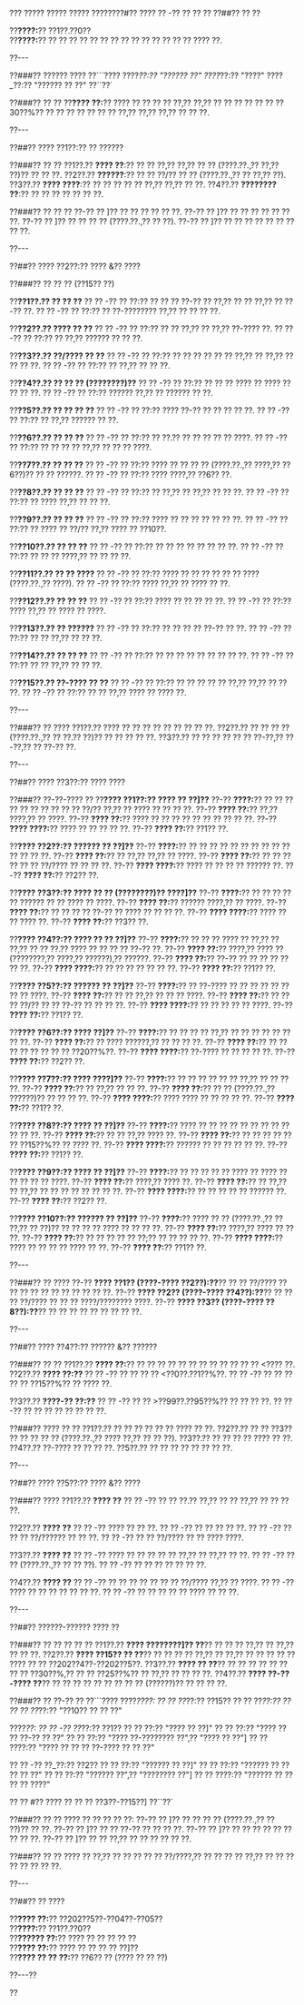 ??? ????? ????? ????? ????????#?? ???? ?? -?? ?? ?? ??
??##?? ?? ??

??**????:**?? ??1??.??0??  
??**????:**?? ?? ?? ?? ?? ?? ?? ?? ?? ?? ?? ?? ?? ?? ?? ???? ??.

??---

??###?? ?????? ????
??```????
????_??:?? "?????? ??"
????_??:?? "????"
????_??:?? "?????? ?? ??"
??``??`

??###?? ?? ??
??**???? ??:**?? ???? ?? ?? ?? ?? ??,?? ??,?? ?? ?? ?? ?? ?? ?? ??30??%?? ?? ?? ?? ?? ?? ?? ?? ??,?? ??,?? ??,?? ?? ?? ??.

??---

??##?? ???? ??1??:?? ?? ??????

??###?? ?? ??
??1??.?? **???? ??**:?? ?? ?? ??,?? ??,?? ?? ?? (????.??.,?? ??,?? ??)?? ?? ?? ??.
??2??.?? **??????**:?? ?? ?? ??/?? ?? ?? (????.??.,?? ?? ??,?? ??).
??3??.?? **???? ????**:?? ?? ?? ?? ?? ?? ??,?? ??,?? ?? ??.
??4??.?? **???????? ??**:?? ?? ?? ?? ?? ?? ?? ??.

??###?? ?? ?? ??
??-?? ?? ]?? ?? ?? ?? ?? ?? ??.
??-?? ?? ]?? ?? ?? ?? ?? ?? ?? ??.
??-?? ?? ]?? ?? ?? ?? ?? (????.??.,?? ?? ??).
??-?? ?? ]?? ?? ?? ?? ?? ?? ?? ?? ?? ??.

??---

??##?? ???? ??2??:?? ???? &?? ????

??###?? ?? ?? ?? (??15?? ??)

??**??1??.?? ?? ?? ??**
??  ?? -?? ?? ??:?? ?? ?? ?? ??-?? ?? ??,?? ?? ?? ??,?? ?? ??-?? ??.
??  ?? -?? ?? ??:?? ?? ??-???????? ??,?? ?? ?? ?? ??.

??**??2??.?? ???? ?? ??**
??  ?? -?? ?? ??:?? ?? ?? ??,?? ?? ??,?? ??-???? ??.
??  ?? -?? ?? ??:?? ?? ??,?? ?????? ?? ?? ??.

??**??3??.?? ??/???? ?? ??**
??  ?? -?? ?? ??:?? ?? ?? ?? ?? ?? ?? ??,?? ?? ??,?? ?? ?? ?? ??.
??  ?? -?? ?? ??:?? ?? ??,?? ?? ?? ??.

??**??4??.?? ?? ?? ?? (????????)??**
??  ?? -?? ?? ??:?? ?? ?? ?? ???? ?? ???? ?? ?? ?? ??.
??  ?? -?? ?? ??:?? ?????? ??,?? ?? ?????? ?? ??.

??**??5??.?? ?? ?? ?? ??**
??  ?? -?? ?? ??:?? ???? ??-?? ?? ?? ?? ?? ??.
??  ?? -?? ?? ??:?? ?? ??,?? ?????? ?? ??.

??**??6??.?? ?? ?? ??**
??  ?? -?? ?? ??:?? ?? ??.?? ?? ?? ?? ?? ?? ????.
??  ?? -?? ?? ??:?? ?? ?? ?? ?? ??,?? ?? ?? ?? ????.

??**??7??.?? ?? ?? ??**
??  ?? -?? ?? ??:?? ???? ?? ?? ?? ?? (????.??.,?? ????,?? ??6??)?? ?? ?? ??????.
??  ?? -?? ?? ??:?? ???? ????,?? ??6?? ??.

??**??8??.?? ?? ?? ??**
??  ?? -?? ?? ??:?? ?? ??,?? ?? ??,?? ?? ?? ??.
??  ?? -?? ?? ??:?? ?? ???? ??,?? ?? ?? ??.

??**??9??.?? ?? ?? ??**
??  ?? -?? ?? ??:?? ???? ?? ?? ?? ?? ?? ?? ??.
??  ?? -?? ?? ??:?? ?? ???? ?? ??/?? ??,?? ???? ?? ??10??.

??**??10??.?? ?? ?? ??**
??  ?? -?? ?? ??:?? ?? ?? ?? ?? ?? ?? ?? ??.
??  ?? -?? ?? ??:?? ?? ?? ?? ????,?? ?? ?? ?? ??.

??**??11??.?? ?? ?? ????**
??  ?? -?? ?? ??:?? ???? ?? ?? ?? ?? ?? ?? ???? (????.??.,?? ????).
??  ?? -?? ?? ??:?? ???? ??,?? ?? ???? ?? ??.

??**??12??.?? ?? ?? ??**
??  ?? -?? ?? ??:?? ???? ?? ?? ?? ?? ??.
??  ?? -?? ?? ??:?? ???? ??,?? ?? ???? ?? ????.

??**??13??.?? ?? ??????**
??  ?? -?? ?? ??:?? ?? ?? ?? ?? ??-?? ?? ??.
??  ?? -?? ?? ??:?? ?? ?? ??,?? ?? ?? ??.

??**??14??.?? ?? ?? ??**
??  ?? -?? ?? ??:?? ?? ?? ?? ?? ?? ?? ?? ?? ??.
??  ?? -?? ?? ??:?? ?? ?? ??,?? ?? ?? ??.

??**??15??.?? ??-???? ?? ??**
??  ?? -?? ?? ??:?? ?? ?? ?? ?? ?? ??,?? ??,?? ?? ?? ??.
??  ?? -?? ?? ??:?? ?? ?? ??,?? ???? ?? ???? ??.

??---

??###?? ?? ????
??1??.?? ???? ?? ?? ?? ?? ?? ?? ?? ?? ??.
??2??.?? ?? ?? ?? ?? (????.??.,?? ?? ??.?? ??)?? ?? ?? ?? ?? ??.
??3??.?? ?? ?? ?? ?? ?? ?? ??-??,?? ??-??,?? ?? ??-?? ??.

??---

??##?? ???? ??3??:?? ???? ????

??###?? ??-??-???? ??
??**???? ??1??:?? ???? ?? ??]??**
??-?? **????:**?? ?? ?? ?? ?? ?? ?? ?? ?? ?? ?? ??/?? ??,?? ?? ???? ?? ?? ?? ??.
??-?? **???? ??:**?? ??,?? ????,?? ?? ????.
??-?? **???? ??:**?? ???? ?? ?? ?? ?? ?? ?? ?? ?? ?? ??.
??-?? **???? ????:**?? ???? ?? ?? ?? ?? ??.
??-?? **???? ??:**?? ??1?? ??.

??**???? ??2??:?? ?????? ?? ??]??**
??-?? **????:**?? ?? ?? ?? ?? ?? ?? ?? ?? ?? ?? ?? ?? ?? ??.
??-?? **???? ??:**?? ?? ??,?? ??,?? ?? ????.
??-?? **???? ??:**?? ?? ?? ?? ?? ?? ?? ??/???? ?? ?? ?? ??.
??-?? **???? ????:**?? ???? ?? ?? ?? ?? ?????? ??.
??-?? **???? ??:**?? ??2?? ??.

??**???? ??3??:?? ???? ?? ?? (????????)?? ????]??**
??-?? **????:**?? ?? ?? ?? ?? ?? ?????? ?? ?? ???? ?? ????.
??-?? **???? ??:**?? ?????? ????,?? ?? ????.
??-?? **???? ??:**?? ?? ?? ?? ?? ??-?? ?? ???? ?? ?? ?? ??.
??-?? **???? ????:**?? ???? ?? ?? ???? ??.
??-?? **???? ??:**?? ??3?? ??.

??**???? ??4??:?? ???? ?? ?? ??]??**
??-?? **????:**?? ?? ?? ?? ???? ?? ??,?? ?? ??,?? ?? ?? ??.?? ???? ?? ?? ?? ?? ??-?? ??.
??-?? **???? ??:**?? ????,?? ???? ?? (????????,?? ????,?? ??????),?? ??????.
??-?? **???? ??:**?? ??-?? ?? ?? ?? ?? ?? ?? ??.
??-?? **???? ????:**?? ?? ?? ?? ?? ?? ?? ??.
??-?? **???? ??:**?? ??1?? ??.

??**???? ??5??:?? ?????? ?? ??]??**
??-?? **????:**?? ?? ??-???? ?? ?? ?? ?? ?? ?? ?? ?? ????.
??-?? **???? ??:**?? ?? ?? ??,?? ?? ?? ?? ????.
??-?? **???? ??:**?? ?? ?? ?? ??/?? ?? ?? ??-?? ?? ?? ?? ??.
??-?? **???? ????:**?? ?? ?? ?? ?? ?? ????.
??-?? **???? ??:**?? ??1?? ??.

??**???? ??6??:?? ???? ??]??**
??-?? **????:**?? ?? ?? ?? ?? ??,?? ?? ?? ?? ?? ?? ?? ?? ??.
??-?? **???? ??:**?? ?? ???? ??????,?? ?? ?? ?? ??.
??-?? **???? ??:**?? ?? ?? ?? ?? ?? ?? ?? ?? ??20??%??.
??-?? **???? ????:**?? ??-???? ?? ?? ?? ?? ??.
??-?? **???? ??:**?? ??2?? ??.

??**???? ??7??:?? ???? ????]??**
??-?? **????:**?? ?? ?? ?? ?? ?? ?? ??,?? ?? ?? ?? ??.
??-?? **???? ??:**?? ?? ??,?? ?? ?? ??.
??-?? **???? ??:**?? ?? ?? (????.??.,?? ??????)?? ?? ?? ?? ??.
??-?? **???? ????:**?? ???? ???? ?? ?? ?? ?? ??.
??-?? **???? ??:**?? ??1?? ??.

??**???? ??8??:?? ???? ?? ??]??**
??-?? **????:**?? ???? ?? ?? ?? ?? ?? ?? ?? ?? ?? ?? ?? ??.
??-?? **???? ??:**?? ?? ?? ??,?? ???? ??.
??-?? **???? ??:**?? ?? ?? ?? ?? ?? ?? ??15??%?? ?? ???? ??.
??-?? **???? ????:**?? ?????? ?? ?? ?? ?? ?? ??.
??-?? **???? ??:**?? ??1?? ??.

??**???? ??9??:?? ???? ?? ??]??**
??-?? **????:**?? ?? ?? ?? ?? ?? ???? ?? ???? ?? ?? ?? ?? ?? ????.
??-?? **???? ??:**?? ????,?? ???? ??.
??-?? **???? ??:**?? ?? ??,?? ?? ??,?? ?? ?? ?? ?? ?? ?? ?? ??.
??-?? **???? ????:**?? ?? ?? ?? ?? ?? ?????? ??.
??-?? **???? ??:**?? ??2?? ??.

??**???? ??10??:?? ?????? ?? ??]??**
??-?? **????:**?? ???? ?? ?? (????.??.,?? ?? ??,?? ?? ??)?? ?? ?? ?? ?? ???? ?? ?? ?? ??.
??-?? **???? ??:**?? ????,?? ???? ?? ?? ??.
??-?? **???? ??:**?? ?? ?? ?? ?? ?? ??;?? ?? ?? ?? ?? ??.
??-?? **???? ????:**?? ???? ?? ?? ?? ?? ???? ?? ??.
??-?? **???? ??:**?? ??1?? ??.

??---

??###?? ?? ????
??-?? **???? ??1?? (????-???? ??2??):??**?? ?? ?? ??/???? ?? ?? ?? ?? ?? ?? ?? ?? ?? ?? ??.
??-?? **???? ??2?? (????-???? ??4??):??**?? ?? ?? ?? ??/???? ?? ?? ?? ????/???????? ????.
??-?? **???? ??3?? (????-???? ??8??):??**?? ?? ?? ?? ?? ?? ?? ?? ?? ??.

??---

??##?? ???? ??4??:?? ?????? &?? ??????

??###?? ?? ??
??1??.?? **???? ??:**?? ?? ?? ?? ?? ?? ?? ?? ?? ?? ?? ?? ?? <???? ??.
??2??.?? **???? ??:??**
??  ?? -?? ?? ?? ?? ?? <??0??.??1??%??.
??  ?? -?? ?? ?? ?? ?? ?? ??15??%?? ?? ???? ??.

??3??.?? **????-?? ??:??**
??  ?? -?? ?? ?? >??99??.??95??%?? ?? ?? ?? ??.
??  ?? -?? ?? ?? ?? ?? ?? ?? ?? ??.

??###?? ???? ?? ??
??1??.?? ?? ?? ?? ?? ?? ?? ???? ?? ??.
??2??.?? ?? ?? ??3?? ?? ?? ?? ?? ?? (????.??.,?? ???? ??,?? ?? ?? ??).
??3??.?? ?? ?? ?? ?? ???? ?? ??.
??4??.?? ??-???? ?? ?? ?? ??.
??5??.?? ?? ?? ?? ?? ?? ?? ?? ??.

??---

??##?? ???? ??5??:?? ???? &?? ????

??###?? ????
??1??.?? **???? ??**
??  ?? -?? ?? ?? ??.?? ??,?? ?? ?? ??,?? ?? ?? ?? ??.

??2??.?? **???? ??**
??  ?? -?? ???? ?? ?? ??.
??  ?? -?? ?? ?? ?? ?? ??.
??  ?? -?? ?? ?? ?? ??/?????? ?? ?? ??.
??  ?? -?? ?? ?? ??/???? ?? ?? ???? ????.

??3??.?? **???? ??**
??  ?? -?? ???? ?? ?? ?? ?? ?? ??,?? ?? ??,?? ?? ??.
??  ?? -?? ?? ?? (????.??.,?? ?? ?? ??).
??  ?? -?? ?? ?? ?? ?? ?? ?? ??.

??4??.?? **???? ??**
??  ?? -?? ?? ?? ?? ?? ?? ?? ?? ??/???? ??,?? ?? ????.
??  ?? -?? ???? ?? ?? ?? ?? ?? ?? ??.
??  ?? -?? ?? ?? ?? ?? ?? ???? ?? ?? ??.

??---

??##?? ??????-?????? ???? ??

??###?? ?? ?? ?? ?? ??
??1??.?? **???? ????????]?? ??**?? ?? ?? ?? ??,?? ?? ??,?? ?? ?? ??.
??2??.?? **???? ??15?? ?? ??**?? ?? ?? ?? ?? ??,?? ?? ??,?? ?? ?? ?? ?? ?? ???? ?? ?? ??202??4??-??202??5??.
??3??.?? **???? ?? ??**?? ?? ?? ?? ?? ?? ?? ?? ?? ??30??%,?? ?? ?? ??25??%?? ?? ??,?? ?? ?? ?? ??.
??4??.?? **???? ??-??-???? ??**?? ?? ?? ?? ?? ?? ?? ?? ?? ?? (??????)?? ?? ?? ?? ??.

??###?? ?? ??-?? ??
??```????
????_????:
?? ?? ??_??:?? ??15??
?? ?? ??_??:?? ??
?? ?? ??_??:?? "??10?? ?? ?? ??"

????_??:
?? ?? -?? ??_??:?? ??1??
??   ?? ??:?? "???? ?? ??]"
??   ?? ??:?? "???? ?? ?? ??-?? ?? ??"
??   ?? ??:?? "???? ??-???????? ??",?? "???? ?? ??"]
??   ?? ????:?? "???? ?? ?? ?? ??-???? ?? ?? ??"

?? ?? -?? ??_??:?? ??2??
??   ?? ??:?? "?????? ?? ??]"
??   ?? ??:?? "?????? ?? ?? ?? ?? ??"
??   ?? ??:?? "?????? ??",?? "???????? ??"]
??   ?? ????:?? "?????? ?? ?? ?? ?? ????"

?? ?? #?? ???? ?? ?? ?? ??3??-??15??]
??``??`

??###?? ?? ??
???? ?? ?? ?? ?? ??:
??-?? ?? ]?? ?? ?? ?? ?? (????.??.,?? ?? ??)?? ?? ??.
??-?? ?? ]?? ?? ?? ??-?? ?? ?? ?? ??.
??-?? ?? ]?? ?? ?? ?? ?? ?? ?? ?? ?? ??.
??-?? ?? ]?? ?? ?? ??,?? ?? ?? ?? ?? ?? ??.

??###?? ?? ??
???? ?? ??,?? ?? ?? ?? ?? ?? ??/????,?? ?? ?? ?? ?? ??,?? ?? ?? ?? ?? ?? ?? ?? ??.

??---

??##?? ?? ????

??**???? ??:**?? ??202??5??-??04??-??05??  
??**????:**?? ??1??.??0??  
??**?????? ??:**?? ???? ?? ?? ?? ?? ??  
??**???? ??:**?? ???? ?? ?? ?? ?? ??]??  
??**???? ?? ?? ??:**?? ??6?? ?? (???? ?? ?? ??)

??---??

??